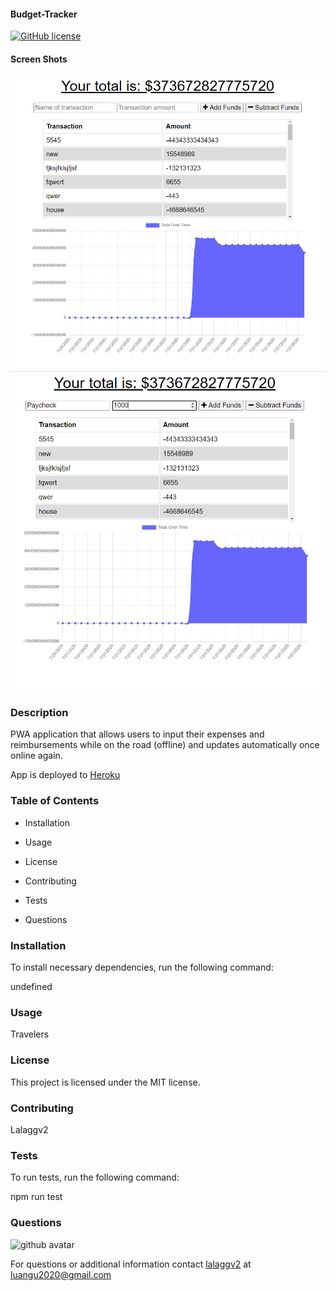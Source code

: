 
#### Budget-Tracker ####
[![GitHub license](https://img.shields.io/badge/license-MIT-blue.svg)](https://github.com/lalaggv2/budget-tracker)

#### Screen Shots
<img src="public\imgs\Budgett1.PNG" alt="Budget Tracker 1" width=800px />
<img src="public\imgs\budget2.PNG" alt="Budget Tracker 2" width=800px/>

### Description ###

PWA application that allows users to input their expenses and reimbursements while on the road (offline) and updates automatically once online again.

App is deployed to [Heroku](https://secure-dusk-69099.herokuapp.com/)

### Table of Contents ###

* Installation

* Usage

* License

* Contributing

* Tests

* Questions

### Installation ###

To install necessary dependencies, run the following command:

undefined

### Usage ###

Travelers

### License ###

This project is licensed under the MIT license.
  
### Contributing ###

Lalaggv2

### Tests ###

To run tests, run the following command:

npm run test

### Questions ###

<img src="https://avatars0.githubusercontent.com/u/6589798?v=4" alt="github avatar" width=200px/>

For questions or additional information contact [lalaggv2](https://api.github.com/users/lalaggv2) at luangu2020@gmail.com